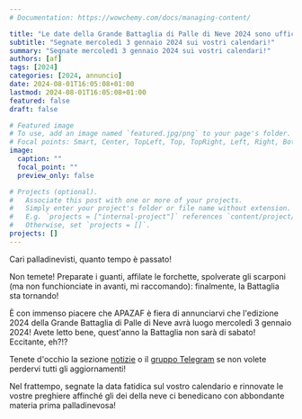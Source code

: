 ```yaml
---
# Documentation: https://wowchemy.com/docs/managing-content/

title: "Le date della Grande Battaglia di Palle di Neve 2024 sono ufficiali!"
subtitle: "Segnate mercoledì 3 gennaio 2024 sui vostri calendari!"
summary: "Segnate mercoledì 3 gennaio 2024 sui vostri calendari!"
authors: [af]
tags: [2024]
categories: [2024, annuncio]
date: 2024-08-01T16:05:08+01:00
lastmod: 2024-08-01T16:05:08+01:00
featured: false
draft: false

# Featured image
# To use, add an image named `featured.jpg/png` to your page's folder.
# Focal points: Smart, Center, TopLeft, Top, TopRight, Left, Right, BottomLeft, Bottom, BottomRight.
image:
  caption: ""
  focal_point: ""
  preview_only: false

# Projects (optional).
#   Associate this post with one or more of your projects.
#   Simply enter your project's folder or file name without extension.
#   E.g. `projects = ["internal-project"]` references `content/project/deep-learning/index.md`.
#   Otherwise, set `projects = []`.
projects: []
---
```


Cari palladinevisti, quanto tempo è passato!

Non temete! Preparate i guanti, affilate le forchette, spolverate gli scarponi (ma non funchionciate in avanti, mi raccomando): finalmente, la Battaglia sta tornando!

È con immenso piacere che APAZAF è fiera di annunciarvi che l'edizione 2024 della Grande Battaglia di Palle di Neve avrà luogo mercoledì 3 gennaio 2024!
Avete letto bene, quest'anno la Battaglia non sarà di sabato! Eccitante, eh?!?

Tenete d'occhio la sezione [notizie](/it/post) o il [gruppo Telegram](https://t.me/joinchat/UsNhFbmVl6W_Odyz) se non volete perdervi tutti gli aggiornamenti!

Nel frattempo, segnate la data fatidica sul vostro calendario e rinnovate le vostre preghiere affinché gli dei della neve ci benedicano con abbondante materia prima palladinevosa!
